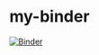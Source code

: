 # my-binder
[![Binder](https://mybinder.org/badge_logo.svg)](https://mybinder.org/v2/gh/szl6038/my-binder/HEAD)
